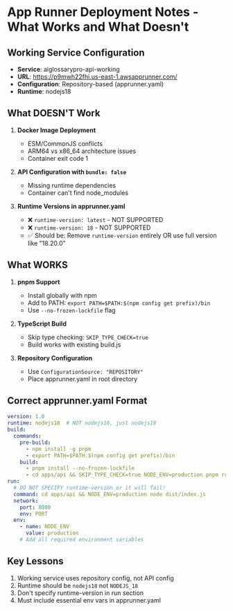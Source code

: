 # App Runner Deployment Notes - What Works and What Doesn't

## Working Service Configuration
- **Service**: aiglossarypro-api-working
- **URL**: https://p9mwh22fhi.us-east-1.awsapprunner.com/
- **Configuration**: Repository-based (apprunner.yaml)
- **Runtime**: nodejs18

## What DOESN'T Work
1. **Docker Image Deployment**
   - ESM/CommonJS conflicts
   - ARM64 vs x86_64 architecture issues
   - Container exit code 1

2. **API Configuration with `bundle: false`**
   - Missing runtime dependencies
   - Container can't find node_modules

3. **Runtime Versions in apprunner.yaml**
   - ❌ `runtime-version: latest` - NOT SUPPORTED
   - ❌ `runtime-version: 18` - NOT SUPPORTED
   - ✅ Should be: Remove `runtime-version` entirely OR use full version like "18.20.0"

## What WORKS
1. **pnpm Support**
   - Install globally with npm
   - Add to PATH: `export PATH=$PATH:$(npm config get prefix)/bin`
   - Use `--no-frozen-lockfile` flag

2. **TypeScript Build**
   - Skip type checking: `SKIP_TYPE_CHECK=true`
   - Build works with existing build.js

3. **Repository Configuration**
   - Use `ConfigurationSource: "REPOSITORY"`
   - Place apprunner.yaml in root directory

## Correct apprunner.yaml Format
```yaml
version: 1.0
runtime: nodejs18  # NOT nodejs18, just nodejs18
build:
  commands:
    pre-build:
      - npm install -g pnpm
      - export PATH=$PATH:$(npm config get prefix)/bin
    build:
      - pnpm install --no-frozen-lockfile
      - cd apps/api && SKIP_TYPE_CHECK=true NODE_ENV=production pnpm run build
run:
  # DO NOT SPECIFY runtime-version or it will fail!
  command: cd apps/api && NODE_ENV=production node dist/index.js
  network:
    port: 8080
    env: PORT
  env:
    - name: NODE_ENV
      value: production
    # Add all required environment variables
```

## Key Lessons
1. Working service uses repository config, not API config
2. Runtime should be `nodejs18` not `NODEJS_18`
3. Don't specify runtime-version in run section
4. Must include essential env vars in apprunner.yaml
